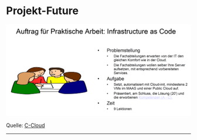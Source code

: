 Projekt-Future
========

![](00_Allgemein/images/aufgabenstellung.png)

Quelle: [C-Cloud](https://tbzedu.sharepoint.com/:b:/s/campus/students/ETsx_WMjJDxKjJSHetagyHoBd1YO68UE5JEM1ElEtoDI0g?e=tQr7fy)

- - -


